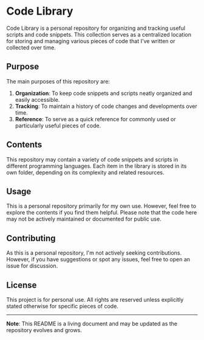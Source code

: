 # Code Library

Code Library is a personal repository for organizing and tracking useful scripts and code snippets. This collection serves as a centralized location for storing and managing various pieces of code that I've written or collected over time.

## Purpose

The main purposes of this repository are:

1. **Organization**: To keep code snippets and scripts neatly organized and easily accessible.
2. **Tracking**: To maintain a history of code changes and developments over time.
3. **Reference**: To serve as a quick reference for commonly used or particularly useful pieces of code.

## Contents

This repository may contain a variety of code snippets and scripts in different programming languages. Each item in the library is stored in its own folder, depending on its complexity and related resources.

## Usage

This is a personal repository primarily for my own use. However, feel free to explore the contents if you find them helpful. Please note that the code here may not be actively maintained or documented for public use.

## Contributing

As this is a personal repository, I'm not actively seeking contributions. However, if you have suggestions or spot any issues, feel free to open an issue for discussion.

## License

This project is for personal use. All rights are reserved unless explicitly stated otherwise for specific pieces of code.

---

**Note**: This README is a living document and may be updated as the repository evolves and grows.
